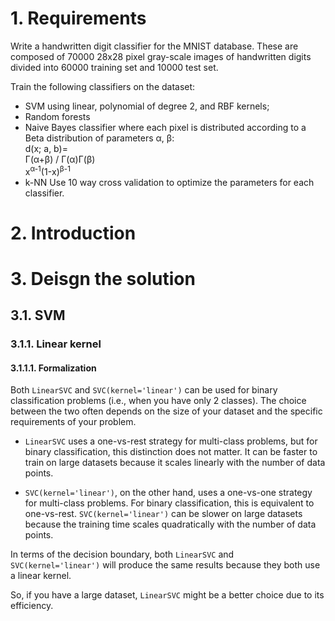 # 1. Requirements

Write a handwritten digit classifier for the MNIST database. These are composed of 70000 28x28 pixel gray-scale images
of handwritten digits divided into 60000 training set and 10000 test set.

Train the following classifiers on the dataset:

* SVM using linear, polynomial of degree 2, and RBF kernels;
* Random forests
* Naive Bayes classifier where each pixel is distributed according to a Beta distribution of parameters &alpha;,
  &beta;:\
  d(x; a, b)= 
  <div class="frac"><span>&Gamma;(&alpha;+&beta;)</span>
    <span class="symbol">/</span>
    <span class="bottom">&Gamma;(&alpha;)&Gamma;(&beta;)</span></div>
  x<sup>&alpha;-1</sup>(1-x)<sup>&beta;-1</sup>
* k-NN
  Use 10 way cross validation to optimize the parameters for each classifier.

# 2. Introduction

# 3. Deisgn the solution

## 3.1. SVM

### 3.1.1. Linear kernel

#### 3.1.1.1. Formalization

Both `LinearSVC` and `SVC(kernel='linear')` can be used for binary classification problems (i.e., when you have only 2
classes). The choice between the two often depends on the size of your dataset and the specific requirements of your
problem.

* `LinearSVC` uses a one-vs-rest strategy for multi-class problems, but for binary classification, this distinction does
  not matter. It can be faster to train on large datasets because it scales linearly with the number of data points.

* `SVC(kernel='linear')`, on the other hand, uses a one-vs-one strategy for multi-class problems. For binary
  classification, this is equivalent to one-vs-rest. `SVC(kernel='linear')` can be slower on large datasets because the
  training time scales quadratically with the number of data points.

In terms of the decision boundary, both `LinearSVC` and `SVC(kernel='linear')` will produce the same results because
they both use a linear kernel.

So, if you have a large dataset, `LinearSVC` might be a better choice due to its efficiency.